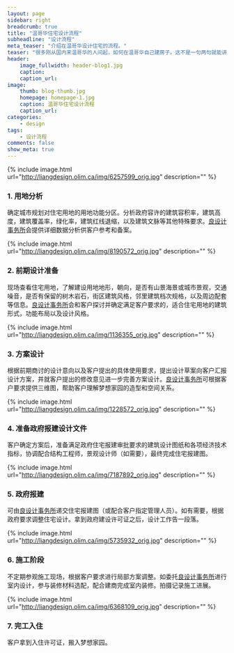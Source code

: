 ```yaml
---
layout: page
sidebar: right
breadcrumb: true
title: "温哥华住宅设计流程"
subheadline: "设计流程"
meta_teaser: "介绍在温哥华设计住宅的流程。"
teaser: "很多刚从国内来温哥华的人问起，如何在温哥华自己建房子。这不是一句两句就能讲清楚的。我先从设计角度介绍一下基本流程，希望给大家一个基本的概念。"
header:
    image_fullwidth: header-blog1.jpg
    caption:
    caption_url:
image:
    thumb: blog-thumb.jpg
    homepage: homepage-1.jpg
    caption: 温哥华住宅设计流程
    caption_url:
categories:
    - design
tags:
    - 设计流程
comments: false
show_meta: true
---
```


{% include image.html url="http://liangdesign.olim.ca/img/6257599_orig.jpg" description="" %}

### 1. 用地分析
确定城市规划对住宅用地的用地功能分区。分析政府容许的建筑容积率，建筑高度，建筑覆盖率，绿化率，建筑红线退缩，以及建筑文脉等其他特殊要求。[良设计事务所](http://liangdesign.olim.ca)会提供详细数据分析供客户参考和备案。

{% include image.html url="http://liangdesign.olim.ca/img/8190572_orig.jpg" description="" %}

### 2. 前期设计准备
现场查看住宅用地，了解建设用地地形，朝向，是否有山景海景或城市景观，交通噪音，是否有保留的树木岩石，街区建筑风格，邻里建筑档次规格，以及周边配套等信息。[良设计事务所](http://liangdesign.olim.ca)会和客户探讨并确定满足客户要求的，适合住宅用地的建筑形式，功能布局以及设计风格。

{% include image.html url="http://liangdesign.olim.ca/img/1136355_orig.jpg" description="" %}

### 3. 方案设计
根据前期商讨的设计意向以及客户提出的具体使用要求，提出设计草案向客户汇报设计方案，并就客户提出的修改意见进一步完善方案设计。[良设计事务所](http://liangdesign.olim.ca)可根据客户要求提供三维图，帮助客户理解梦想家园的造型和空间关系。

{% include image.html url="http://liangdesign.olim.ca/img/1228572_orig.jpg" description="" %}

### 4. 准备政府报建设计文件
客户确定方案后，准备满足政府住宅报建审批要求的建筑设计图纸和各项经济技术指标，协调配合结构工程师，景观设计师（如需要），最终完成住宅报建图。

{% include image.html url="http://liangdesign.olim.ca/img/7187892_orig.jpg" description="" %}

### 5. 政府报建
可由[良设计事务所](http://liangdesign.olim.ca)递交住宅报建图（或配合客户指定管理人员）。如有需要，根据政府要求调整住宅设计。拿到政府建设许可证之后，设计工作告一段落。

{% include image.html url="http://liangdesign.olim.ca/img/5735932_orig.jpg" description="" %}

### 6. 施工阶段
不定期参观施工现场，根据客户要求进行局部方案调整。如委托[良设计事务所](http://liangdesign.olim.ca)进行室内设计，参与装修材料选配，配合建商完成室内装修。拍摄记录施工进展。

{% include image.html url="http://liangdesign.olim.ca/img/6368109_orig.jpg" description="" %}

### 7. 完工入住
客户拿到入住许可证，搬入梦想家园。
